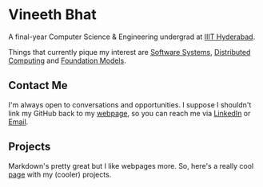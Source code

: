 # Vineeth Bhat  
A final-year Computer Science & Engineering undergrad at [IIIT Hyderabad](https://www.iiit.ac.in/).

Things that currently pique my interest are [Software Systems](https://en.wikipedia.org/wiki/Software_system), [Distributed Computing](https://en.wikipedia.org/wiki/Distributed_computing) and [Foundation Models](https://en.wikipedia.org/wiki/Foundation_model).

## Contact Me
I'm always open to conversations and opportunities. I suppose I shouldn't link my GitHub back to my [webpage](https://flightvin.github.io/), so you can reach me via [LinkedIn](https://www.linkedin.com/in/vineethbhat/) or [Email](mailto:vineeth.bhat@gmail.com).

## Projects

Markdown's pretty great but I like webpages more. So, here's a really cool [page](https://flightvin.github.io/projects/) with my (cooler) projects.
